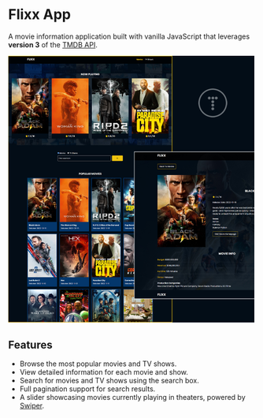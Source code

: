 # Flixx App

A movie information application built with vanilla JavaScript that leverages **version 3** of the [TMDB API](https://developers.themoviedb.org/3). 

<img src="images/screen.jpg" width="500">

## Features

- Browse the most popular movies and TV shows.
- View detailed information for each movie and show.
- Search for movies and TV shows using the search box.
- Full pagination support for search results.
- A slider showcasing movies currently playing in theaters, powered by [Swiper](https://swiperjs.com).


